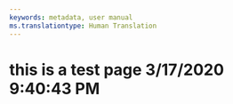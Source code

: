```yaml
---
keywords: metadata, user manual
ms.translationtype: Human Translation
---
```

# this is a test page 3/17/2020 9:40:43 PM